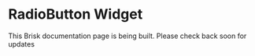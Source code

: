 # RadioButton Widget  
  
This Brisk documentation page is being built. Please check back soon for updates 
